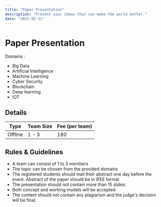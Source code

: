 ```yaml
---
title: "Paper Presentation"
description: "Present your ideas that can make the world better."
date: "2022-02-11"
---
```


# Paper Presentation

Domains :

-   Big Data
-   Artificial Intelligence 
-   Machine Learning
-   Cyber Security
-   Blockchain
-   Deep learning
-   IOT

## Details

| Type    | Team Size | Fee (per team) |
| ------- | --------- | -------------- |
| Offline | 1 - 3     | 180            |

## Rules & Guidelines

-   A team can consist of 1 to 3 members
-   The topic can be chosen from the provided domains
-   The registered students should mail their abstract one day before the event. Abstract of the paper should be in IEEE format
-   The presentation should not contain more than 15 slides.
-   Both concept and working models will be accepted
-   The content should not contain any plagiarism and the judge's decision will be final. 
